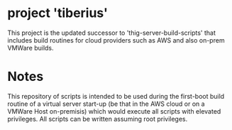 # project 'tiberius'
This project is the updated successor to 'thig-server-build-scripts' that includes build routines for cloud providers such as AWS and also on-prem VMWare builds.

# Notes
This repository of scripts is intended to be used during the first-boot build routine of a virtual server start-up (be that in the AWS cloud or on a VMWare Host on-premisis) which would execute all scripts with elevated privileges. All scripts can be written assuming root privileges. 
